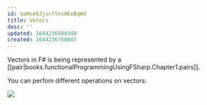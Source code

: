 ```yaml
---
id: oaHso0JjscftnsHEeBqWd
title: Vetors
desc: ''
updated: 1644236980340
created: 1644236760007
---
```

Vectors in F# is being represented by a [[pair|books.functionalProgrammingUsingFSharp.Chapter1.pairs]].

You can perfom different operations on vectors:

![](/assets/images/2022-02-07-13-27-49.png)
